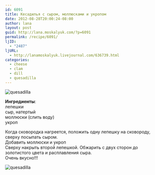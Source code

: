 ```yaml
---
id: 6091
title: Кесадилья с сыром, моллюсками и укропом
date: 2012-08-28T20:00:24-08:00
author: lana
layout: post
guid: http://lana.moskalyuk.com/?p=6091
permalink: /recipe/6091/
ljID:
  - "2487"
ljURL:
  - http://lanamoskalyuk.livejournal.com/636739.html
categories:
  - cheese
  - clam
  - dill
  - quesadilla
---
```

![quesadilla](http://farm9.staticflickr.com/8438/7884761280_a712a09084_c.jpg)

**Ингредиенты**:  
лепешки  
сыр, натертый  
моллюски (слить воду)  
укроп

Когда сковородка нагреется, положить одну лепешку на сковороду, сверху посыпать сыром.  
Добавить моллюски и укроп  
Сверху накрыть второй лепешкой. Обжарить с двух сторон до золотистого цвета и расплавления сыра.  
Очень вкусно!!!

![quesadilla](http://farm9.staticflickr.com/8309/7884762084_d3fa512950_c.jpg)